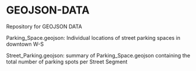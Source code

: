 # GEOJSON-DATA
Repository for GEOJSON DATA

Parking_Space.geojson: Individual locations of street parking spaces in downtown W-S

Street_Parking.geojson: summary of Parking_Space.geojson containing the total number of parking spots per Street Segment
